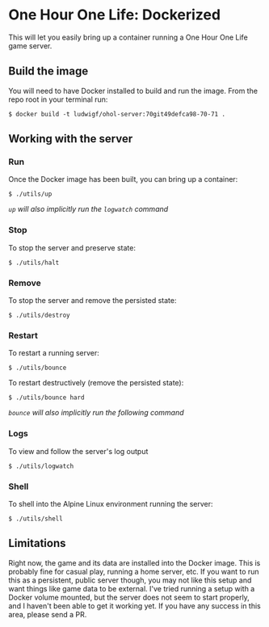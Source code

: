 # One Hour One Life: Dockerized

This will let you easily bring up a container running a One Hour One Life game server.

## Build the image

You will need to have Docker installed to build and run the image.  From the repo root in your terminal run:

`$ docker build -t ludwigf/ohol-server:70git49defca98-70-71 .`

## Working with the server

### Run

Once the Docker image has been built, you can bring up a container:

`$ ./utils/up`

_`up` will also implicitly run the `logwatch` command_

### Stop

To stop the server and preserve state:

`$ ./utils/halt`

### Remove

To stop the server and remove the persisted state:

`$ ./utils/destroy`

### Restart

To restart a running server:

`$ ./utils/bounce`

To restart destructively (remove the persisted state):

`$ ./utils/bounce hard`

_`bounce` will also implicitly run the following command_

### Logs

To view and follow the server's log output

`$ ./utils/logwatch`

### Shell

To shell into the Alpine Linux environment running the server:

`$ ./utils/shell`

## Limitations

Right now, the game and its data are installed into the Docker image.  This is probably fine for casual play, running a home server, etc.  If you want to run this as a persistent, public server though, you may not like this setup and want things like game data to be external.  I've tried running a setup with a Docker volume mounted, but the server does not seem to start properly, and I haven't been able to get it working yet.  If you have any success in this area, please send a PR.
